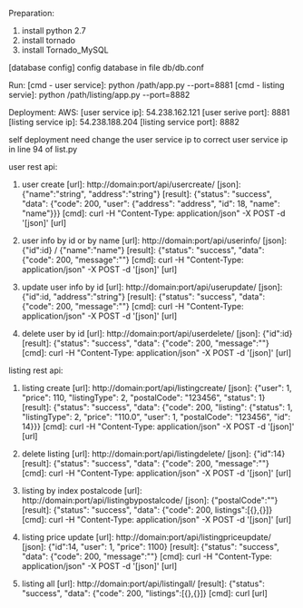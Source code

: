 Preparation:

1. install python 2.7
2. install tornado
3. install Tornado_MySQL

[database config]
config database in file db/db.conf

Run:
[cmd - user service]: python /path/app.py --port=8881
[cmd - listing servie]: python /path/listing/app.py --port=8882

Deployment:
AWS: [user service ip]: 54.238.162.121
     [user serive port]: 8881
     [listing service ip]: 54.238.188.204
     [listing service port]: 8882

self deployment need change the user service ip to correct user service ip in line 94 of list.py

 
user rest api:

1. user create
    [url]: http://domain:port/api/usercreate/
    [json]: {"name":"string", "address":"string"}
    [result]: {"status": "success", "data": {"code": 200, "user": {"address": "address", "id": 18, "name": "name"}}}
    [cmd]: curl -H "Content-Type: application/json" -X POST -d '[json]' [url]

 2. user info by id or by name
    [url]: http://domain:port/api/userinfo/
    [json]: {"id":id} / {"name":"name"}
    [result]: {"status": "success", "data": {"code": 200, "message":""}
    [cmd]: curl -H "Content-Type: application/json" -X POST -d '[json]' [url]

3. update user info by id
    [url]: http://domain:port/api/userupdate/
    [json]: {"id":id, "address":"string"}
    [result]: {"status": "success", "data": {"code": 200, "message":""}
    [cmd]: curl -H "Content-Type: application/json" -X POST -d '[json]' [url]


4. delete user by id
    [url]: http://domain:port/api/userdelete/
    [json]: {"id":id}
    [result]: {"status": "success", "data": {"code": 200, "message":""}
    [cmd]: curl -H "Content-Type: application/json" -X POST -d '[json]' [url]


listing rest api:

1. listing create
    [url]: http://domain:port/api/listingcreate/
    [json]: {"user": 1, "price": 110, "listingType": 2, "postalCode": "123456", "status": 1}
    [result]: {"status": "success", "data": {"code": 200, "listing": {"status": 1, "listingType": 2, "price": "110.0", "user": 1, "postalCode": "123456", "id": 14}}}
    [cmd]: curl -H "Content-Type: application/json" -X POST -d '[json]' [url]

2. delete listing
    [url]: http://domain:port/api/listingdelete/
    [json]: {"id":14}
    [result]: {"status": "success", "data": {"code": 200, "message":""}
    [cmd]: curl -H "Content-Type: application/json" -X POST -d '[json]' [url]

3. listing by index postalcode
    [url]: http://domain:port/api/listingbypostalcode/
    [json]: {"postalCode":""}
    [result]: {"status": "success", "data": {"code": 200, listings":[{},{}]}
    [cmd]: curl -H "Content-Type: application/json" -X POST -d '[json]' [url]

2. listing price update
    [url]: http://domain:port/api/listingpriceupdate/
    [json]: {"id":14, "user": 1, "price": 1100}
    [result]: {"status": "success", "data": {"code": 200, "message":""}
    [cmd]: curl -H "Content-Type: application/json" -X POST -d '[json]' [url]

4. listing all
    [url]: http://domain:port/api/listingall/
    [result]: {"status": "success", "data": {"code": 200, "listings":[{},{}]}
    [cmd]: curl [url]
